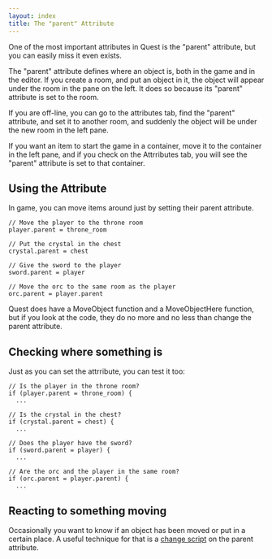 ```yaml
---
layout: index
title: The "parent" Attribute
---
```



One of the most important attributes in Quest is the "parent" attribute, but you can easily miss it even exists.

The "parent" attribute defines where an object is, both in the game and in the editor. If you create a room, and put an object in it, the object will appear under the room in the pane on the left. It does so because its "parent" attribute is set to the room.

If you are off-line, you can go to the attributes tab, find the "parent" attribute, and set it to another room, and suddenly the object will be under the new room in the left pane.

If you want an item to start the game in a container, move it to the container in the left pane, and if you check on the Attrributes tab, you will see the "parent" attribute is set to that container.


Using the Attribute
-------------------

In game, you can move items around just by setting their parent attribute.

    // Move the player to the throne room
    player.parent = throne_room

    // Put the crystal in the chest
    crystal.parent = chest

    // Give the sword to the player
    sword.parent = player

    // Move the orc to the same room as the player
    orc.parent = player.parent


Quest does have a MoveObject function and a MoveObjectHere function, but if you look at the code, they do no more and no less than change the parent attribute.


Checking where something is
---------------------------

Just as you can set the attrribute, you can test it too:

    // Is the player in the throne room?
    if (player.parent = throne_room) {
      ...

    // Is the crystal in the chest?
    if (crystal.parent = chest) {
      ...

    // Does the player have the sword?
    if (sword.parent = player) {
      ...

    // Are the orc and the player in the same room?
    if (orc.parent = player.parent) {
      ...
      

Reacting to something moving
----------------------------

Occasionally you want to know if an object has been moved or put in a certain place. A useful technique for that is a [change script](change_scripts.html) on the parent attribute.
